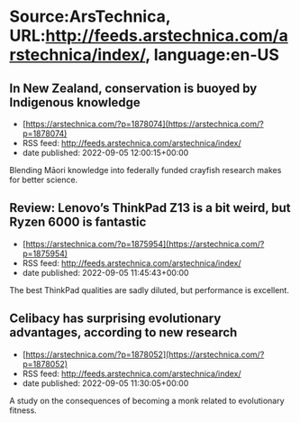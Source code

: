 # Source:ArsTechnica, URL:http://feeds.arstechnica.com/arstechnica/index/, language:en-US

## In New Zealand, conservation is buoyed by Indigenous knowledge
 - [https://arstechnica.com/?p=1878074](https://arstechnica.com/?p=1878074)
 - RSS feed: http://feeds.arstechnica.com/arstechnica/index/
 - date published: 2022-09-05 12:00:15+00:00

Blending Māori knowledge into federally funded crayfish research makes for better science.

## Review: Lenovo’s ThinkPad Z13 is a bit weird, but Ryzen 6000 is fantastic
 - [https://arstechnica.com/?p=1875954](https://arstechnica.com/?p=1875954)
 - RSS feed: http://feeds.arstechnica.com/arstechnica/index/
 - date published: 2022-09-05 11:45:43+00:00

The best ThinkPad qualities are sadly diluted, but performance is excellent.

## Celibacy has surprising evolutionary advantages, according to new research
 - [https://arstechnica.com/?p=1878052](https://arstechnica.com/?p=1878052)
 - RSS feed: http://feeds.arstechnica.com/arstechnica/index/
 - date published: 2022-09-05 11:30:05+00:00

A study on the consequences of becoming a monk related to evolutionary fitness.

